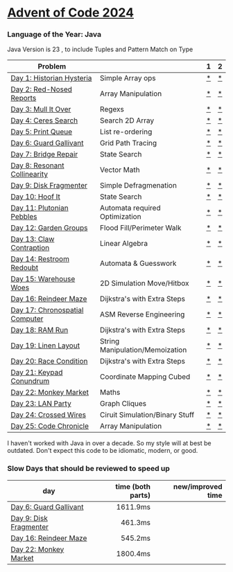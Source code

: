 # [Advent of Code 2024](https://adventofcode.com/2024)

### Language of the Year: Java

Java Version is 23 , to include Tuples and Pattern Match on Type

| Problem                                                                |                                 | 1                                                                                        | 2                                                                                        |
|------------------------------------------------------------------------|---------------------------------|------------------------------------------------------------------------------------------|------------------------------------------------------------------------------------------|
| [Day 1: Historian Hysteria](https://adventofcode.com/2024/day/1)       | Simple Array ops                | [*](https://github.com/dnabre/advent_2024/blob/master/src/main/java/aoc_2024/Day01.)     | [*](https://raw.githubusercontent.com/dnabre/advent_2024/master/Day01.java)              |
| [Day 2: Red-Nosed Reports](https://adventofcode.com/2024/day/2)        | Array Manipulation              | [*](https://github.com/dnabre/advent_2024/blob/master/src/main/java/aoc_2024/Day02.java) | [*](https://github.com/dnabre/advent_2024/blob/master/src/main/java/aoc_2024/Day02.java) |
| [Day 3: Mull It Over ](https://adventofcode.com/2024/day/3)            | Regexs                          | [*](https://github.com/dnabre/advent_2024/blob/master/src/main/java/aoc_2024/Day03.java) | [*](https://github.com/dnabre/advent_2024/blob/master/src/main/java/aoc_2024/Day03.java) |
| [Day 4: Ceres Search ](https://adventofcode.com/2024/day/4)            | Search 2D Array                 | [*](https://github.com/dnabre/advent_2024/blob/master/src/main/java/aoc_2024/Day04.java) | [*](https://github.com/dnabre/advent_2024/blob/master/src/main/java/aoc_2024/Day04.java) |
| [Day 5: Print Queue](https://adventofcode.com/2024/day/5)              | List re-ordering                | [*](https://github.com/dnabre/advent_2024/blob/master/src/main/java/aoc_2024/Day05.java) | [*](https://github.com/dnabre/advent_2024/blob/master/src/main/java/aoc_2024/Day05.java) |
| [Day 6: Guard Gallivant](https://adventofcode.com/2024/day/6)          | Grid Path Tracing               | [*](https://github.com/dnabre/advent_2024/blob/master/src/main/java/aoc_2024/Day06.java) | [*](https://github.com/dnabre/advent_2024/blob/master/src/main/java/aoc_2024/Day06.java) |
| [Day 7:  Bridge Repair](https://adventofcode.com/2024/day/7)           | State Search                    | [*](https://github.com/dnabre/advent_2024/blob/master/src/main/java/aoc_2024/Day07.java) | [*](https://github.com/dnabre/advent_2024/blob/master/src/main/java/aoc_2024/Day07.java) |
| [Day 8: Resonant Collinearity ](https://adventofcode.com/2024/day/8)   | Vector Math                     | [*](https://github.com/dnabre/advent_2024/blob/master/src/main/java/aoc_2024/Day08.java) | [*](https://github.com/dnabre/advent_2024/blob/master/src/main/java/aoc_2024/Day08.java) |
| [Day 9:  Disk Fragmenter](https://adventofcode.com/2024/day/9)         | Simple Defragmenation           | [*](https://github.com/dnabre/advent_2024/blob/master/src/main/java/aoc_2024/Day09.java) | [*](https://github.com/dnabre/advent_2024/blob/master/src/main/java/aoc_2024/Day09.java) |
| [Day 10: Hoof It](https://adventofcode.com/2024/day/10)                | State Search                    | [*](https://github.com/dnabre/advent_2024/blob/master/src/main/java/aoc_2024/Day10.java) | [*](https://github.com/dnabre/advent_2024/blob/master/src/main/java/aoc_2024/Day10.java) |
| [Day 11: Plutonian Pebbles](https://adventofcode.com/2024/day/11)      | Automata required Optimization  | [*](https://github.com/dnabre/advent_2024/blob/master/src/main/java/aoc_2024/Day11.java) | [*](https://github.com/dnabre/advent_2024/blob/master/src/main/java/aoc_2024/Day11.java) |
| [Day 12: Garden Groups](https://adventofcode.com/2024/day/12)          | Flood Fill/Perimeter Walk       | [*](https://github.com/dnabre/advent_2024/blob/master/src/main/java/aoc_2024/Day12.java) | [*](https://github.com/dnabre/advent_2024/blob/master/src/main/java/aoc_2024/Day12.java) |
| [Day 13: Claw Contraption](https://adventofcode.com/2024/day/13)       | Linear Algebra                  | [*](https://github.com/dnabre/advent_2024/blob/master/src/main/java/aoc_2024/Day13.java) | [*](https://github.com/dnabre/advent_2024/blob/master/src/main/java/aoc_2024/Day13.java) |
| [Day 14: Restroom Redoubt](https://adventofcode.com/2024/day/14)       | Automata & Guesswork            | [*](https://github.com/dnabre/advent_2024/blob/master/src/main/java/aoc_2024/Day14.java) | [*](https://github.com/dnabre/advent_2024/blob/master/src/main/java/aoc_2024/Day14.java) |
| [Day 15: Warehouse Woes ](https://adventofcode.com/2024/day/15)        | 2D Simulation Move/Hitbox       | [*](https://github.com/dnabre/advent_2024/blob/master/src/main/java/aoc_2024/Day15.java) | [*](https://github.com/dnabre/advent_2024/blob/master/src/main/java/aoc_2024/Day15.java) |
| [Day 16: Reindeer Maze](https://adventofcode.com/2024/day/16)          | Dijkstra's with Extra Steps     | [*](https://github.com/dnabre/advent_2024/blob/master/src/main/java/aoc_2024/Day16.java) | [*](https://github.com/dnabre/advent_2024/blob/master/src/main/java/aoc_2024/Day16.java) |
| [Day 17: Chronospatial Computer](https://adventofcode.com/2024/day/17) | ASM Reverse Engineering         | [*](https://github.com/dnabre/advent_2024/blob/master/src/main/java/aoc_2024/Day17.java) | [*](https://github.com/dnabre/advent_2024/blob/master/src/main/java/aoc_2024/Day17.java) |
| [Day 18: RAM Run](https://adventofcode.com/2024/day/18)                | Dijkstra's with Extra Steps     | [*](https://github.com/dnabre/advent_2024/blob/master/src/main/java/aoc_2024/Day18.java) | [*](https://github.com/dnabre/advent_2024/blob/master/src/main/java/aoc_2024/Day18.java) |
| [Day 19: Linen Layout ](https://adventofcode.com/2024/day/19)          | String Manipulation/Memoization | [*](https://github.com/dnabre/advent_2024/blob/master/src/main/java/aoc_2024/Day19.java) | [*](https://github.com/dnabre/advent_2024/blob/master/src/main/java/aoc_2024/Day19.java) |
| [Day 20: Race Condition ](https://adventofcode.com/2024/day/20)        | Dijkstra's with Extra Steps     | [*](https://github.com/dnabre/advent_2024/blob/master/src/main/java/aoc_2024/Day20.java) | [*](https://github.com/dnabre/advent_2024/blob/master/src/main/java/aoc_2024/Day20.java) |
| [Day 21: Keypad Conundrum ](https://adventofcode.com/2024/day/21)      | Coordinate Mapping Cubed        | [*](https://github.com/dnabre/advent_2024/blob/master/src/main/java/aoc_2024/Day21.java) | [*](https://github.com/dnabre/advent_2024/blob/master/src/main/java/aoc_2024/Day21.java) |
| [Day 22: Monkey Market](https://adventofcode.com/2024/day/22)          | Maths                           | [*](https://github.com/dnabre/advent_2024/blob/master/src/main/java/aoc_2024/Day22.java) | [*](https://github.com/dnabre/advent_2024/blob/master/src/main/java/aoc_2024/Day22.java) |
| [Day 23: LAN Party ](https://adventofcode.com/2024/day/23)             | Graph Cliques                   | [*](https://github.com/dnabre/advent_2024/blob/master/src/main/java/aoc_2024/Day23.java) | [*](https://github.com/dnabre/advent_2024/blob/master/src/main/java/aoc_2024/Day23.java) |
| [Day 24: Crossed Wires](https://adventofcode.com/2024/day/24)          | Ciruit Simulation/Binary Stuff  | [*](https://github.com/dnabre/advent_2024/blob/master/src/main/java/aoc_2024/Day24.java) | [*](https://github.com/dnabre/advent_2024/blob/master/src/main/java/aoc_2024/Day24.java) |
| [Day 25: Code Chronicle ](https://adventofcode.com/2024/day/25)        | Array Manipulation              | [*](https://github.com/dnabre/advent_2024/blob/master/src/main/java/aoc_2024/Day25.java) | [*](https://raw.githubusercontent.com/dnabre/advent_2024/master/aoc_25.java)             |

I haven't worked with Java in over a decade. So my style will at best be outdated. Don't expect this code to be
idiomatic, modern, or good.



### Slow Days that should be reviewed to speed up
| day    | time (both parts) | new/improved time |
|--------|------------------:|------------------:|
| [Day 6: Guard Gallivant](https://adventofcode.com/2024/day/6)  |          1611.9ms |                   |
| [Day 9:  Disk Fragmenter](https://adventofcode.com/2024/day/9) |           461.3ms |                   |
| [Day 16: Reindeer Maze](https://adventofcode.com/2024/day/16) |           545.2ms |                   |
| [Day 22: Monkey Market](https://adventofcode.com/2024/day/22)  |          1800.4ms |                   |

